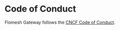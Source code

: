 # Code of Conduct

Flomesh Gateway follows the [CNCF Code of Conduct](https://github.com/cncf/foundation/blob/master/code-of-conduct.md).

